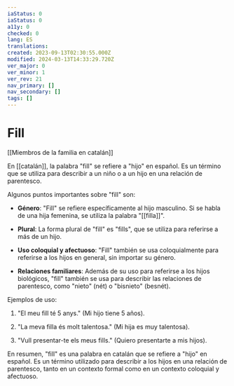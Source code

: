 ```yaml
---
iaStatus: 0
iaStatus: 0
a11y: 0
checked: 0
lang: ES
translations: 
created: 2023-09-13T02:30:55.000Z
modified: 2024-03-13T14:33:29.720Z
ver_major: 0
ver_minor: 1
ver_rev: 21
nav_primary: []
nav_secondary: []
tags: []
---
```

# Fill

[[Miembros de la familia en catalán]]

  
En [[catalán]], la palabra "fill" se refiere a "hijo" en español. Es un término que se utiliza para describir a un niño o a un hijo en una relación de parentesco.

Algunos puntos importantes sobre "fill" son:

- **Género**: "Fill" se refiere específicamente al hijo masculino. Si se habla de una hija femenina, se utiliza la palabra "[[filla]]".
    
- **Plural**: La forma plural de "fill" es "fills", que se utiliza para referirse a más de un hijo.
    
- **Uso coloquial y afectuoso**: "Fill" también se usa coloquialmente para referirse a los hijos en general, sin importar su género.
    
- **Relaciones familiares**: Además de su uso para referirse a los hijos biológicos, "fill" también se usa para describir las relaciones de parentesco, como "nieto" (nét) o "bisnieto" (besnét).
    

Ejemplos de uso:

1. "El meu fill té 5 anys." (Mi hijo tiene 5 años).
    
2. "La meva filla és molt talentosa." (Mi hija es muy talentosa).
    
3. "Vull presentar-te els meus fills." (Quiero presentarte a mis hijos).
    

En resumen, "fill" es una palabra en catalán que se refiere a "hijo" en español. Es un término utilizado para describir a los hijos en una relación de parentesco, tanto en un contexto formal como en un contexto coloquial y afectuoso.